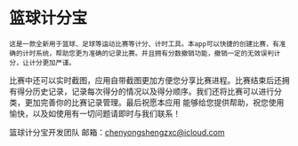 # 篮球计分宝

    这是一款全新用于篮球、足球等运动比赛等计分、计时工具。本app可以快捷的创建比赛，有准确的计时系统，帮助您更为准确的记录比赛。并且拥有分数撤销功能，撤销一定的无效误判计分，让计分更加严谨。
比赛中还可以实时截图，应用自带截图更加方便您分享比赛进程。比赛结束后还拥有得分历史记录，记录每次得分的情况以及得分顺序。我们还将比赛可以进行分类，更加完善你的比赛记录管理。最后祝愿本应用
能够给您提供帮助，祝您使用愉快，以及如使用有一切问题请即时与我们联系！

篮球计分宝开发团队
邮箱：chenyongshengzxc@icloud.com

      
                                                                                                                          
